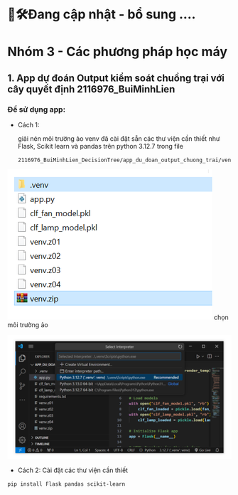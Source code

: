 # 👷🛠️Đang cập nhật - bổ sung ....
# Nhóm 3 - Các phương pháp học máy

## 1. App dự đoán Output kiểm soát chuồng trại với cây quyết định 2116976_BuiMinhLien

### Để sử dụng app:
- Cách 1: 

    giải nén môi trường ảo venv đã cài đặt sẵn các thư viện cần thiết như Flask, Scikit learn và pandas trên python 3.12.7 trong file 
    ```
    2116976_BuiMinhLien_DecisionTree/app_du_doan_output_chuong_trai/venv.zip
    ```
![alt text](image.png)
    chọn môi trường ảo

![alt text](image-1.png)

- Cách 2: Cài đặt các thư viện cần thiết
```
pip install Flask pandas scikit-learn
```

